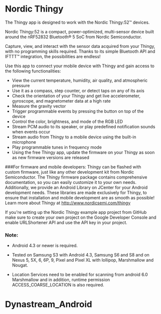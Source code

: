 # Nordic Thingy
The Thingy app is designed to work with the Nordic Thingy:52™ devices.

Nordic Thingy:52 is a compact, power-optimized, multi-sensor device built around the nRF52832 Bluetooth® 5 SoC from Nordic Semiconductor.

Capture, view, and interact with the sensor data acquired from your Thingy, with no programming skills required. 
Thanks to its simple Bluetooth API and IFTTT™ integration, the possibilities are endless! 

Use this app to connect your mobile device with Thingy and gain access to the following functionalities:
* View the current temperature, humidity, air quality, and atmospheric pressure
* Use it as a compass, step counter, or detect taps on any of its axis
* Check the orientation of your Thingy and get live accelerometer, gyroscope, and magnetometer data at a high rate
* Measure the gravity vector
* Trigger programmable events by pressing the button on top of the device
* Control the color, brightness, and mode of the RGB LED
* Stream PCM audio to its speaker, or play predefined notification sounds when events occur
* Stream audio from Thingy to a mobile device using the built-in microphone
* Play programmable tunes in frequency mode
* Using the free Thingy app, update the firmware on your Thingy as soon as new firmware versions are released

###For firmware and mobile developers:
Thingy can be flashed with custom firmware, just like any other development kit from Nordic Semiconductor. 
The Thingy firmware package contains comprehensive documentation, so you can easily customize it to your own needs.
Additionally, we provide an Android Library on JCenter for your Android development needs. 
These libraries are made exclusively for Thingy, to ensure that installation and mobile development are as smooth as possible!
Learn more about Thingy at http://www.nordicsemi.com/thingy

If you're setting up the Nordic Thingy example app project from GitHub make sure to create your own 
project on the Google Developer Console and enable URLShortener API and use the API key in your project.

### Note:

* Android 4.3 or newer is required.

* Tested on Samsung S3 with Android 4.3, Samsung S6 and S8 and on Nexus 5, 5X, 6, 6P, 9, Pixel and 
Pixel XL with lollipop, Marshmallow and Nougat.

* Location Services need to be enabled for scanning from android 6.0 Marshmallow and in addition, 
runtime permission ACCESS_COARSE_LOCATION is also required.
# Dynastream_Android
